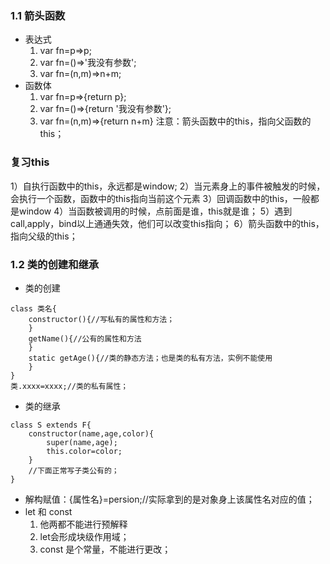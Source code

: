 ### 1.1 箭头函数
- 表达式
    1) var fn=p=>p;
    2) var fn=()=>'我没有参数';
    3) var fn=(n,m)=>n+m;  
- 函数体
    1) var fn=p=>{return p};
    2) var fn=()=>{return '我没有参数'};
    3) var fn=(n,m)=>{return n+m}
注意：箭头函数中的this，指向父函数的this；
### 复习this
1）自执行函数中的this，永远都是window;
2）当元素身上的事件被触发的时候，会执行一个函数，函数中的this指向当前这个元素
3）回调函数中的this，一般都是window
4）当函数被调用的时候，点前面是谁，this就是谁；
5）遇到call,apply，bind以上通通失效，他们可以改变this指向；
6）箭头函数中的this，指向父级的this；
### 1.2 类的创建和继承
- 类的创建
```
class 类名{
    constructor(){//写私有的属性和方法；
    }
    getName(){//公有的属性和方法
    }
    static getAge(){//类的静态方法；也是类的私有方法，实例不能使用
    }
}
类.xxxx=xxxx;//类的私有属性；
```
- 类的继承
```
class S extends F{
    constructor(name,age,color){
        super(name,age);
        this.color=color;
    }
    //下面正常写子类公有的；
}
```
- 解构赋值：{属性名}=persion;//实际拿到的是对象身上该属性名对应的值；
- let 和 const 
    1) 他两都不能进行预解释
    2) let会形成块级作用域；
    3) const 是个常量，不能进行更改；
    









